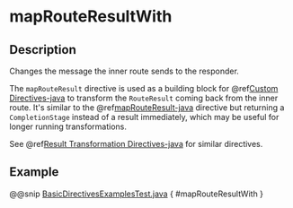 <a id="maprouteresultwith-java"></a>
# mapRouteResultWith

## Description

Changes the message the inner route sends to the responder.

The `mapRouteResult` directive is used as a building block for @ref[Custom Directives-java](../custom-directives.md#custom-directives-java) to transform the
`RouteResult` coming back from the inner route. It's similar to the @ref[mapRouteResult-java](mapRouteResult.md#maprouteresult-java) directive but
returning a `CompletionStage` instead of a result immediately, which may be useful for longer running transformations.

See @ref[Result Transformation Directives-java](index.md#result-transformation-directives-java) for similar directives.

## Example

@@snip [BasicDirectivesExamplesTest.java](../../../../../../../test/java/docs/http/javadsl/server/directives/BasicDirectivesExamplesTest.java) { #mapRouteResultWith }